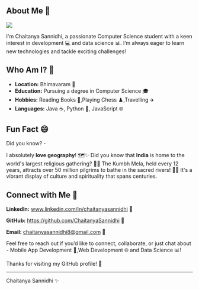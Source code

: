 ## About Me 👋

<img src = "https://www.canva.com/design/DAGMZluJWG8/92p3jXmPbX7Zl9WSWJxteQ/edit?utm_content=DAGMZluJWG8&utm_campaign=designshare&utm_medium=link2&utm_source=sharebutton">

I'm Chaitanya Sannidhi, a passionate Computer Science student with a keen interest in development 💻 and data science 📊. I’m always eager to learn new technologies and tackle exciting challenges!

## Who Am I? 🤔

- **Location:** Bhimavaram 📍
- **Education:** Pursuing a degree in Computer Science 🎓
- **Hobbies:** Reading Books 📖,Playing Chess ♟️,Travelling ✈️
- **Languages:** Java ☕, Python 🐍, JavaScript 🌐

## Fun Fact 😄

Did you know? -  

I absolutely **love geography**! 🗺️✨ Did you know that **India** is home to the world's largest religious gathering? 🕌⛪ The Kumbh Mela, held every 12 years, attracts over 50 million pilgrims to bathe in the sacred rivers! 🌊🙏 It's a vibrant display of culture and spirituality that spans centuries.


## Connect with Me 🌟

 **LinkedIn:** www.linkedin.com/in/chaitanyasannidhi 🔗
 
 **GitHub:**   https://github.com/ChaitanyaSannidhi 💼
 
 **Email:**    chaitanyasannidhi8@gmail.com 📧

Feel free to reach out if you’d like to connect, collaborate, or just chat about - Mobile App Development 📱,Web Development 🌐 and Data Science 📊!

Thanks for visiting my GitHub profile! 🌟

---

Chaitanya Sannidhi ✨
